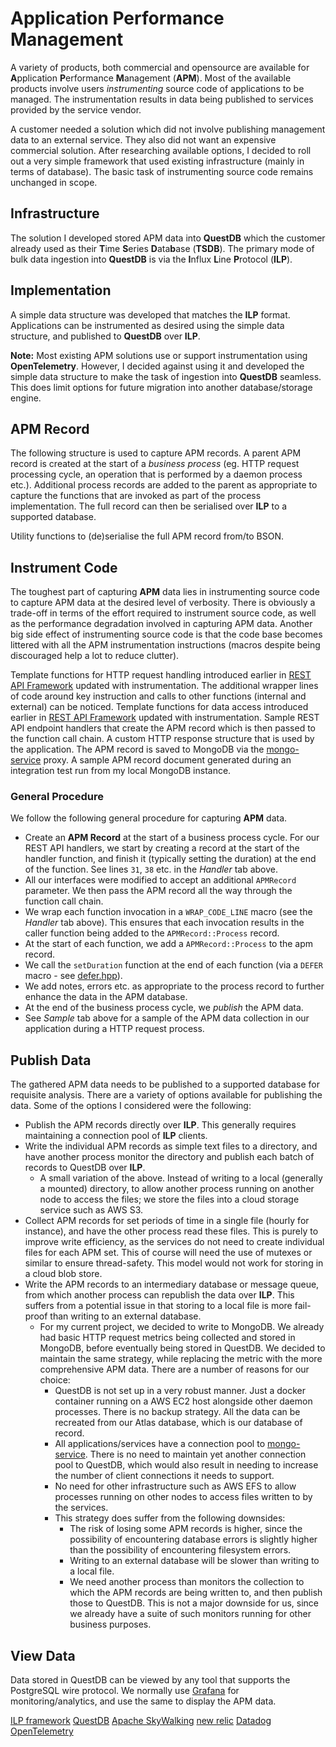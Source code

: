# Application Performance Management

A variety of products, both commercial and opensource are available for
**A**pplication **P**erformance **M**anagement (**APM**).  Most of the available
products involve users *instrumenting* source code of applications to be
managed.  The instrumentation results in data being published to services
provided by the service vendor.

A customer needed a solution which did not involve publishing management data to
an external service.  They also did not want an expensive commercial solution.
After researching available options, I decided to roll out a very simple framework
that used existing infrastructure (mainly in terms of database).  The basic task
of instrumenting source code remains unchanged in scope.

## Infrastructure
The solution I developed stored APM data into **QuestDB** which the customer already
used as their **T**ime **S**eries **D**ata**b**ase (**TSDB**).  The primary mode of
bulk data ingestion into **QuestDB** is via the **I**nflux **L**ine **P**rotocol (**ILP**).

## Implementation
A simple data structure was developed that matches the **ILP** format.  Applications can
be instrumented as desired using the simple data structure, and published to **QuestDB**
over **ILP**.

**Note:** Most existing APM solutions use or support instrumentation using **OpenTelemetry**.
However, I decided against using it and developed the simple data structure to make the
task of ingestion into **QuestDB** seamless.  This does limit options for future migration
into another database/storage engine.

## APM Record

The following structure is used to capture APM records.  A parent APM record is created
at the start of a *business process* (eg. HTTP request processing cycle, an operation that
is performed by a daemon process etc.).  Additional process records are added to the
parent as appropriate to capture the functions that are invoked as part of the process
implementation.  The full record can then be serialised over **ILP** to a supported database.

<tabs id="apm-model">
  <tab title="Model" id="apm-model-definition">
    <code-block lang="C++" src="ilp/apmrecord.hpp" collapsible="true"/>
  </tab>
  <tab title="Implementation" id="apm-model-implementation">
    <code-block lang="C++" src="ilp/apmrecord.cpp" collapsible="true"/>
  </tab>
  <tab title="BSON" id="apm-model-bson">
    Utility functions to (de)serialise the full APM record from/to BSON.
    <code-block lang="C++" src="ilp/bson.cpp" collapsible="true"/>
  </tab>
</tabs>

## Instrument Code
The toughest part of capturing **APM** data lies in instrumenting source code to
capture APM data at the desired level of verbosity.  There is obviously a trade-off
in terms of the effort required to instrument source code, as well as the performance
degradation involved in capturing APM data.  Another big side effect of instrumenting
source code is that the code base becomes littered with all the APM instrumentation
instructions (macros despite being discouraged help a lot to reduce clutter).

<tabs id="apm-instrument">
  <tab title="HTTP" id="apm-instrument-template">
    Template functions for HTTP request handling introduced earlier in <a href="rest-api-framework.md">REST API Framework</a> updated with instrumentation.  The additional wrapper lines of code around key instruction and calls to other functions (internal and external) can be noticed.
    <code-block lang="C++" src="ilp/template.hpp" collapsible="true"/>
  </tab>
  <tab title="Database" id="apm-instrument-repository">
    Template functions for data access introduced earlier in <a href="rest-api-framework.md">REST API Framework</a> updated with instrumentation.
    <code-block lang="C++" src="ilp/repository.hpp" collapsible="true"/>
  </tab>
  <tab title="Handler" id="apm-instrument-handler">
    Sample REST API endpoint handlers that create the APM record which is then passed to the function call chain.
    <code-block lang="C++" src="ilp/catalog.cpp" collapsible="true"/>
  </tab>
  <tab title="Response" id="apm-instrument-response">
    A custom HTTP response structure that is used by the application.  The APM record is saved to MongoDB via the <a href="mongo-service.md">mongo-service</a> proxy.
    <code-block lang="C++" src="ilp/response.cpp" collapsible="true"/>
  </tab>
  <tab title="Sample" id="apm-instrument-sample">
    A sample APM record document generated during an integration test run from my local MongoDB instance.
    <code-block lang="JSON" src="ilp/apmrecord.json" collapsible="true"/>
  </tab>
</tabs>

### General Procedure
We follow the following general procedure for capturing **APM** data.
* Create an **APM Record** at the start of a business process cycle.  For our REST API handlers, we start by
  creating a record at the start of the handler function, and finish it (typically setting the duration) at
  the end of the function.  See lines `31`, `38` etc. in the *Handler* tab above.
* All our interfaces were modified to accept an additional `APMRecord` parameter.  We then pass the APM record
  all the way through the function call chain.
* We wrap each function invocation in a `WRAP_CODE_LINE` macro (see the *Handler* tab above).  This ensures 
  that each invocation results in the caller function being added to the `APMRecord::Process` record.
* At the start of each function, we add a `APMRecord::Process` to the apm record.
* We call the `setDuration` function at the end of each function (via a `DEFER` macro - see [defer.hpp](https://github.com/sptrakesh/mongo-service/blob/master/src/common/util/defer.hpp)).
* We add notes, errors etc. as appropriate to the process record to further enhance the data in the APM database.
* At the end of the business process cycle, we *publish* the APM data.
* See *Sample* tab above for a sample of the APM data collection in our application during a HTTP request process.

## Publish Data
The gathered APM data needs to be published to a supported database for requisite analysis.  There are a variety of options
available for publishing the data.  Some of the options I considered were the following:
* Publish the APM records directly over **ILP**.  This generally requires maintaining a connection pool of **ILP** clients.
* Write the individual APM records as simple text files to a directory, and have another process monitor the
  directory and publish each batch of records to QuestDB over **ILP**.
  * A small variation of the above.  Instead of writing to a local (generally a mounted) directory, to allow another
  process running on another node to access the files; we store the files into a cloud storage service such as AWS S3.
* Collect APM records for set periods of time in a single file (hourly for instance), and have the other process read 
  these files.  This is purely to improve write efficiency, as the services do not need to create individual files for
  each APM set.  This of course will need the use of mutexes or similar to ensure thread-safety.  This model would not
  work for storing in a cloud blob store.
* Write the APM records to an intermediary database or message queue, from which another process can republish
  the data over **ILP**.  This suffers from a potential issue in that storing to a local file is more fail-proof
  than writing to an external database.
  * For my current project, we decided to write to MongoDB.  We already had basic HTTP request metrics being collected
  and stored in MongoDB, before eventually being stored in QuestDB.  We decided to maintain the same strategy, while
  replacing the metric with the more comprehensive APM data.  There are a number of reasons for our choice:
    * QuestDB is not set up in a very robust manner.  Just a docker container running on a AWS EC2 host alongside
    other daemon processes.  There is no backup strategy.  All the data can be recreated from our Atlas database, which
    is our database of record.
    * All applications/services have a connection pool to [mongo-service](mongo-service.md).  There is no
    need to maintain yet another connection pool to QuestDB, which would also result in needing to increase the number
    of client connections it needs to support.
    * No need for other infrastructure such as AWS EFS to allow processes running on other nodes to access files written
    to by the services.
    * This strategy does suffer from the following downsides:
      * The risk of losing some APM records is higher, since the possibility of encountering
      database errors is slightly higher than the possibility of encountering filesystem errors.
      * Writing to an external database will be slower than writing to a local file.
      * We need another process than monitors the collection to which the APM records are being written to, and then publish those to
      QuestDB.  This is not a major downside for us, since we already have a suite of such monitors running for other
      business purposes.

## View Data
Data stored in QuestDB can be viewed by any tool that supports the PostgreSQL wire protocol.  We normally use
[Grafana](https://grafana.com/) for monitoring/analytics, and use the same to display the APM data.

<seealso>
  <category ref="source">
    <a href="https://github.com/sptrakesh/mongo-service/tree/master/src/ilp">ILP framework</a>
  </category>
  <category ref="external">
    <a href="https://questdb.com/">QuestDB</a>
    <a href="https://skywalking.apache.org/">Apache SkyWalking</a>
    <a href="https://newrelic.com/">new relic</a>
    <a href="https://www.datadoghq.com/">Datadog</a>
    <a href="https://opentelemetry.io/">OpenTelemetry</a>
  </category>
</seealso>